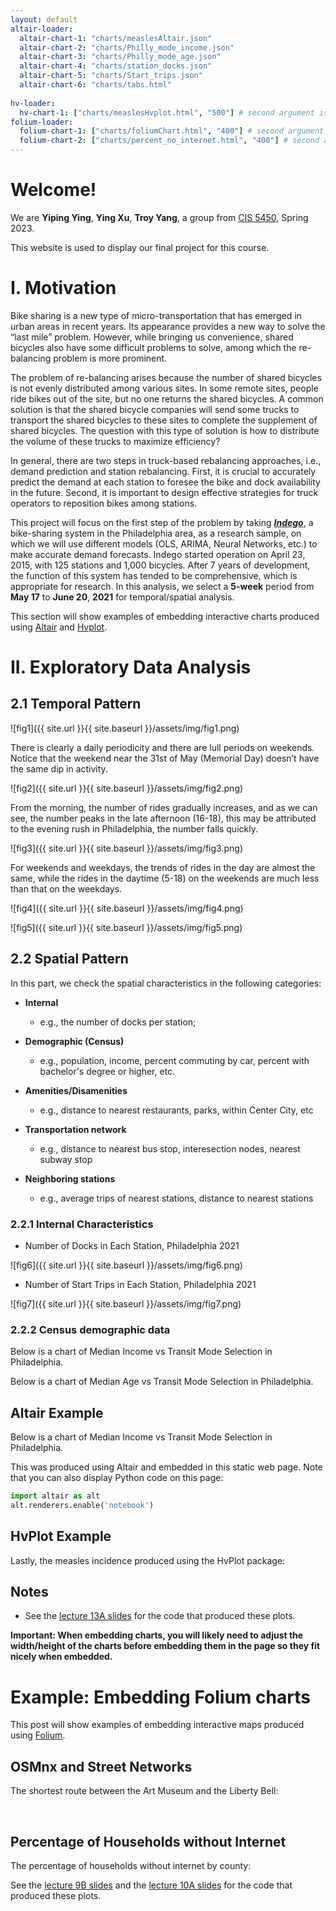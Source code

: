 ```yaml
---
layout: default
altair-loader:
  altair-chart-1: "charts/measlesAltair.json"
  altair-chart-2: "charts/Philly_mode_income.json"
  altair-chart-3: "charts/Philly_mode_age.json"
  altair-chart-4: "charts/station_docks.json"
  altair-chart-5: "charts/Start_trips.json"
  altair-chart-6: "charts/tabs.html"
  
hv-loader:
  hv-chart-1: ["charts/measlesHvplot.html", "500"] # second argument is the desired height
folium-loader:
  folium-chart-1: ["charts/foliumChart.html", "400"] # second argument is the desired height
  folium-chart-2: ["charts/percent_no_internet.html", "400"] # second argument is the desired height
---
```


# Welcome!

We are **Yiping Ying**, **Ying Xu**, **Troy Yang**, a group from [CIS 5450](https://sites.google.com/seas.upenn.edu/cis545/home), Spring 2023.

This website is used to display our final project for this course.

# I. Motivation

Bike sharing is a new type of micro-transportation that has emerged in urban areas in recent years. Its appearance provides a new way to solve the “last mile” problem. However, while bringing us convenience, shared bicycles also have some difficult problems to solve, among which the re-balancing problem is more prominent.

The problem of re-balancing arises because the number of shared bicycles is not evenly distributed among various sites. In some remote sites, people ride bikes out of the site, but no one returns the shared bicycles. A common solution is that the shared bicycle companies will send some trucks to transport the shared bicycles to these sites to complete the supplement of shared bicycles. The question with this type of solution is how to distribute the volume of these trucks to maximize efficiency?

In general, there are two steps in truck-based rebalancing approaches, i.e., demand prediction and station rebalancing. First, it is crucial to accurately predict the demand at each station to foresee the bike and dock availability in the future. Second, it is important to design effective strategies for truck operators to reposition bikes among stations.

This project will focus on the first step of the problem by taking [***Indego***](https://www.rideindego.com/), a bike-sharing system in the Philadelphia area, as a research sample, on which we will use different models (OLS, ARIMA, Neural Networks, etc.) to make accurate demand forecasts. Indego started operation on April 23, 2015, with 125 stations and 1,000 bicycles. After 7 years of development, the function of this system has tended to be comprehensive, which is appropriate for research. In this analysis, we select a **5-week** period from **May 17** to **June 20**, **2021** for temporal/spatial analysis.

This section will show examples of embedding interactive charts produced using [Altair](https://altair-viz.github.io) and [Hvplot](https://hvplot.pyviz.org/).

# II. Exploratory Data Analysis

## 2.1 Temporal Pattern

![fig1]({{ site.url }}{{ site.baseurl }}/assets/img/fig1.png)

There is clearly a daily periodicity and there are lull periods on weekends. Notice that the weekend near the 31st of May (Memorial Day) doesn’t have the same dip in activity.

![fig2]({{ site.url }}{{ site.baseurl }}/assets/img/fig2.png)

From the morning, the number of rides gradually increases, and as we can see, the number peaks in the late afternoon (16-18), this may be attributed to the evening rush in Philadelphia, the number falls quickly. 

![fig3]({{ site.url }}{{ site.baseurl }}/assets/img/fig3.png)

For weekends and weekdays, the trends of rides in the day are almost the same, while the rides in the daytime (5-18) on the weekends are much less than that on the weekdays.

![fig4]({{ site.url }}{{ site.baseurl }}/assets/img/fig4.png)

![fig5]({{ site.url }}{{ site.baseurl }}/assets/img/fig5.png)

## 2.2 Spatial Pattern

In this part, we check the spatial characteristics in the following categories:

- **Internal**

  - e.g., the number of docks per station;

- **Demographic (Census)**

  - e.g., population, income, percent commuting by car, percent with bachelor's degree or higher, etc.

- **Amenities/Disamenities**

  - e.g., distance to nearest restaurants, parks, within Center City, etc

- **Transportation network**

  - e.g., distance to nearest bus stop, interesection nodes, nearest subway stop

- **Neighboring stations**

  - e.g., average trips of nearest stations, distance to nearest stations

### 2.2.1 Internal Characteristics

- Number of Docks in Each Station, Philadelphia 2021

![fig6]({{ site.url }}{{ site.baseurl }}/assets/img/fig6.png)

- Number of Start Trips in Each Station, Philadelphia 2021

![fig7]({{ site.url }}{{ site.baseurl }}/assets/img/fig7.png)

<div id="altair-chart-4"></div>

<div id="altair-chart-5"></div>

### 2.2.2 Census demographic data

Below is a chart of Median Income vs Transit Mode Selection in Philadelphia.

<div id="altair-chart-2"></div>

Below is a chart of Median Age vs Transit Mode Selection in Philadelphia.

<div id="altair-chart-3"></div>

<div id="altair-chart-6"></div>

## Altair Example

Below is a chart of Median Income vs Transit Mode Selection in Philadelphia.

<div id="altair-chart-1"></div>

This was produced using Altair and embedded in this static web page. Note that you can also display Python code on this page:

```python
import altair as alt
alt.renderers.enable('notebook')
```

## HvPlot Example

Lastly, the measles incidence produced using the HvPlot package:

<div id="hv-chart-1"></div>

## Notes

- See the [lecture 13A slides](https://musa-550-fall-2022.github.io/slideslecture-13A.html) for the code that produced these plots.

**Important: When embedding charts, you will likely need to adjust the width/height of the charts before embedding them in the page so they fit nicely when embedded.**

# Example: Embedding Folium charts

This post will show examples of embedding interactive maps produced using [Folium](https://github.com/python-visualization/folium).

## OSMnx and Street Networks

The shortest route between the Art Museum and the Liberty Bell:

<div id="folium-chart-1"></div>

<br/>

## Percentage of Households without Internet

The percentage of households without internet by county:

<div id="folium-chart-2"></div>

See the [lecture 9B slides](https://musa-550-fall-2022.github.io/slides/lecture-9B.html) and the [lecture 10A slides](https://musa-550-fall-2022.github.io/slides/lecture-10A.html) for the code that produced these plots.
